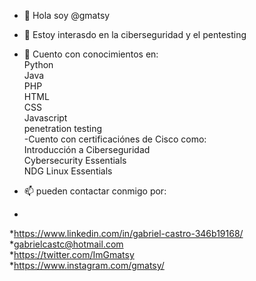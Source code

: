 - 👋 Hola soy @gmatsy
- 👀 Estoy interasdo en la ciberseguridad y el pentesting
- 🌱 Cuento con conocimientos en:<br>
  Python<br>
  Java<br>
  PHP<br>
  HTML<br>
  CSS<br>
  Javascript<br>
  penetration testing<br>
-Cuento con certificaciónes de Cisco como:<br>
 Introducción a Ciberseguridad<br>
 Cybersecurity Essentials<br>
 NDG Linux Essentials<br>

- 📫 pueden contactar conmigo por:<br>
- 
*https://www.linkedin.com/in/gabriel-castro-346b19168/<br>
*gabrielcastc@hotmail.com<br>
*https://twitter.com/ImGmatsy <br>
*https://www.instagram.com/gmatsy/ <br>
<!---
gmatsy/gmatsy is a ✨ special ✨ repository because its `README.md` (this file) appears on your GitHub profile.
You can click the Preview link to take a look at your changes.
--->
